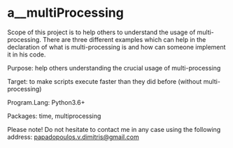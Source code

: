# a__multiProcessing

Scope of this project is to help others to understand the usage of multi-processing. There are three different examples which can help in the declaration of what is multi-processing is and how can someone implement it in his code.


Purpose: help others understanding the crucial usage of multi-processing

Target: to make scripts execute faster than they did before (without multi-processing)

Program.Lang: Python3.6+

Packages: time, multiprocessing

Please note! Do not hesitate to contact me in any case using the following address: papadopoulos.v.dimitris@gmail.com
